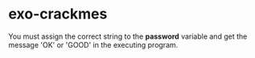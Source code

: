 # exo-crackmes

You must assign the correct string to the __password__ variable and get the message 'OK' or 'GOOD' in the executing program.
